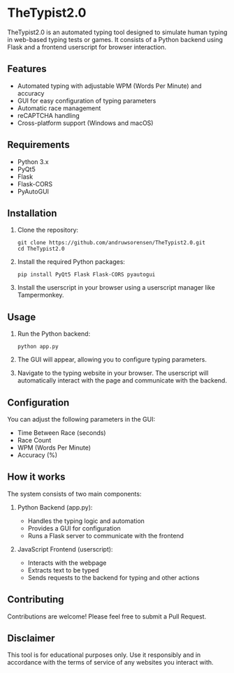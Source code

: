 # TheTypist2.0

TheTypist2.0 is an automated typing tool designed to simulate human typing in web-based typing tests or games. It consists of a Python backend using Flask and a frontend userscript for browser interaction.

## Features

- Automated typing with adjustable WPM (Words Per Minute) and accuracy
- GUI for easy configuration of typing parameters
- Automatic race management
- reCAPTCHA handling
- Cross-platform support (Windows and macOS)

## Requirements

- Python 3.x
- PyQt5
- Flask
- Flask-CORS
- PyAutoGUI

## Installation

1. Clone the repository:
   ```
   git clone https://github.com/andruwsorensen/TheTypist2.0.git
   cd TheTypist2.0
   ```

2. Install the required Python packages:
   ```
   pip install PyQt5 Flask Flask-CORS pyautogui
   ```

3. Install the userscript in your browser using a userscript manager like Tampermonkey.

## Usage

1. Run the Python backend:
   ```
   python app.py
   ```

2. The GUI will appear, allowing you to configure typing parameters.

3. Navigate to the typing website in your browser. The userscript will automatically interact with the page and communicate with the backend.

## Configuration

You can adjust the following parameters in the GUI:

- Time Between Race (seconds)
- Race Count
- WPM (Words Per Minute)
- Accuracy (%)

## How it works

The system consists of two main components:

1. Python Backend (app.py):
   - Handles the typing logic and automation
   - Provides a GUI for configuration
   - Runs a Flask server to communicate with the frontend

2. JavaScript Frontend (userscript):
   - Interacts with the webpage
   - Extracts text to be typed
   - Sends requests to the backend for typing and other actions

## Contributing

Contributions are welcome! Please feel free to submit a Pull Request.


## Disclaimer

This tool is for educational purposes only. Use it responsibly and in accordance with the terms of service of any websites you interact with.
